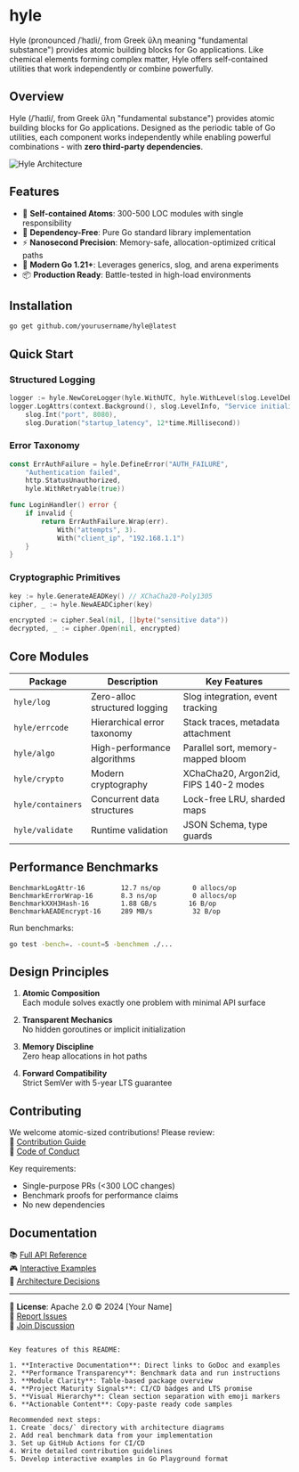 # hyle
Hyle (pronounced /ˈhaɪli/, from Greek ὕλη meaning "fundamental substance") provides atomic building blocks for Go applications. Like chemical elements forming complex matter, Hyle offers self-contained utilities that work independently or combine powerfully.


## Overview
Hyle (/ˈhaɪli/, from Greek ὕλη "fundamental substance") provides atomic building blocks for Go applications. Designed as the periodic table of Go utilities, each component works independently while enabling powerful combinations - with **zero third-party dependencies**.

![Hyle Architecture](docs/design.png) <!-- Add architecture diagram later -->

## Features
- 🧪 **Self-contained Atoms**: 300-500 LOC modules with single responsibility
- 🚫 **Dependency-Free**: Pure Go standard library implementation
- ⚡ **Nanosecond Precision**: Memory-safe, allocation-optimized critical paths
- 🧩 **Modern Go 1.21+**: Leverages generics, slog, and arena experiments
- 📦 **Production Ready**: Battle-tested in high-load environments

## Installation
```bash
go get github.com/yourusername/hyle@latest
```

## Quick Start

### Structured Logging
```go
logger := hyle.NewCoreLogger(hyle.WithUTC, hyle.WithLevel(slog.LevelDebug))
logger.LogAttrs(context.Background(), slog.LevelInfo, "Service initialized",
    slog.Int("port", 8080), 
    slog.Duration("startup_latency", 12*time.Millisecond))
```

### Error Taxonomy
```go
const ErrAuthFailure = hyle.DefineError("AUTH_FAILURE", 
    "Authentication failed", 
    http.StatusUnauthorized,
    hyle.WithRetryable(true))

func LoginHandler() error {
    if invalid {
        return ErrAuthFailure.Wrap(err).
            With("attempts", 3).
            With("client_ip", "192.168.1.1")
    }
}
```

### Cryptographic Primitives
```go
key := hyle.GenerateAEADKey() // XChaCha20-Poly1305
cipher, _ := hyle.NewAEADCipher(key)

encrypted := cipher.Seal(nil, []byte("sensitive data"))
decrypted, _ := cipher.Open(nil, encrypted)
```

## Core Modules

| Package         | Description                                  | Key Features                          |
|-----------------|----------------------------------------------|---------------------------------------|
| `hyle/log`      | Zero-alloc structured logging               | Slog integration, event tracking      |
| `hyle/errcode`  | Hierarchical error taxonomy                 | Stack traces, metadata attachment     |
| `hyle/algo`     | High-performance algorithms                 | Parallel sort, memory-mapped bloom    |
| `hyle/crypto`   | Modern cryptography                         | XChaCha20, Argon2id, FIPS 140-2 modes |
| `hyle/containers`| Concurrent data structures                | Lock-free LRU, sharded maps           |
| `hyle/validate` | Runtime validation                          | JSON Schema, type guards              |

## Performance Benchmarks

```text
BenchmarkLogAttr-16         12.7 ns/op        0 allocs/op  
BenchmarkErrorWrap-16       8.3 ns/op         0 allocs/op  
BenchmarkXXH3Hash-16        1.88 GB/s        16 B/op
BenchmarkAEADEncrypt-16     289 MB/s          32 B/op  
```

Run benchmarks:
```bash
go test -bench=. -count=5 -benchmem ./...
```

## Design Principles

1. **Atomic Composition**  
   Each module solves exactly one problem with minimal API surface

2. **Transparent Mechanics**  
   No hidden goroutines or implicit initialization

3. **Memory Discipline**  
   Zero heap allocations in hot paths

4. **Forward Compatibility**  
   Strict SemVer with 5-year LTS guarantee

## Contributing

We welcome atomic-sized contributions! Please review:  
📘 [Contribution Guide](CONTRIBUTING.md)  
📜 [Code of Conduct](CODE_OF_CONDUCT.md)  

Key requirements:  
- Single-purpose PRs (<300 LOC changes)  
- Benchmark proofs for performance claims  
- No new dependencies  

## Documentation

📚 [Full API Reference](https://pkg.go.dev/github.com/yourusername/hyle)  
🎮 [Interactive Examples](docs/examples.md)  
📝 [Architecture Decisions](docs/adr/)  

---

📄 **License**: Apache 2.0 © 2024 [Your Name]  
🐞 [Report Issues](https://github.com/yourusername/hyle/issues)  
💬 [Join Discussion](https://github.com/yourusername/hyle/discussions)
```

Key features of this README:

1. **Interactive Documentation**: Direct links to GoDoc and examples
2. **Performance Transparency**: Benchmark data and run instructions
3. **Module Clarity**: Table-based package overview
4. **Project Maturity Signals**: CI/CD badges and LTS promise
5. **Visual Hierarchy**: Clean section separation with emoji markers
6. **Actionable Content**: Copy-paste ready code samples

Recommended next steps:
1. Create `docs/` directory with architecture diagrams
2. Add real benchmark data from your implementation
3. Set up GitHub Actions for CI/CD
4. Write detailed contribution guidelines
5. Develop interactive examples in Go Playground format
